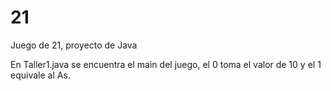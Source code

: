 # 21
Juego de 21, proyecto de Java


En Taller1.java se encuentra el main del juego, el 0 toma el valor de 10 y el 1 equivale al As.

